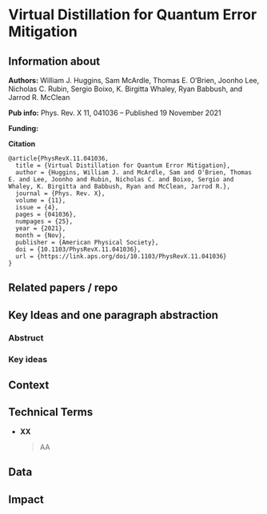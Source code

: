 # Virtual Distillation for Quantum Error Mitigation

## Information about
**Authors:**
William J. Huggins, Sam McArdle, Thomas E. O’Brien, Joonho Lee, Nicholas C. Rubin, Sergio Boixo, K. Birgitta Whaley, Ryan Babbush, and Jarrod R. McClean

**Pub info:**
Phys. Rev. X 11, 041036 – Published 19 November 2021

**Funding:**


**Citation**
```
@article{PhysRevX.11.041036,
  title = {Virtual Distillation for Quantum Error Mitigation},
  author = {Huggins, William J. and McArdle, Sam and O'Brien, Thomas E. and Lee, Joonho and Rubin, Nicholas C. and Boixo, Sergio and Whaley, K. Birgitta and Babbush, Ryan and McClean, Jarrod R.},
  journal = {Phys. Rev. X},
  volume = {11},
  issue = {4},
  pages = {041036},
  numpages = {25},
  year = {2021},
  month = {Nov},
  publisher = {American Physical Society},
  doi = {10.1103/PhysRevX.11.041036},
  url = {https://link.aps.org/doi/10.1103/PhysRevX.11.041036}
}

```

## Related papers / repo


## Key Ideas and one paragraph abstraction

### Abstruct
> 

### Key ideas

## Context

## Technical Terms
- **XX**
  > AA

## Data

## Impact

